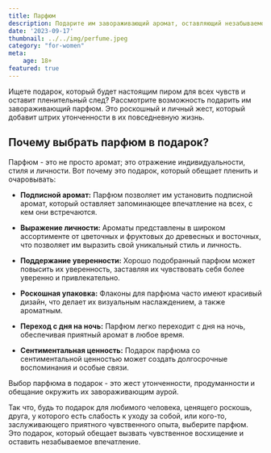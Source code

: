 ```yaml
---
title: Парфюм
description: Подарите им завораживающий аромат, оставляющий незабываемое впечатление.
date: '2023-09-17'
thumbnail: ../../img/perfume.jpeg
category: "for-women"
meta:
    age: 18+
featured: true
---
```

Ищете подарок, который будет настоящим пиром для всех чувств и оставит пленительный след? Рассмотрите возможность подарить им завораживающий парфюм. Это роскошный и личный жест, который добавит штрих утонченности в их повседневную жизнь.

## Почему выбрать парфюм в подарок?

Парфюм - это не просто аромат; это отражение индивидуальности, стиля и личности. Вот почему это подарок, который обещает пленить и очаровывать:

- **Подписной аромат:** Парфюм позволяет им установить подписной аромат, который оставляет запоминающее впечатление на всех, с кем они встречаются.

- **Выражение личности:** Ароматы представлены в широком ассортименте от цветочных и фруктовых до древесных и восточных, что позволяет им выразить свой уникальный стиль и личность.

- **Поддержание уверенности:** Хорошо подобранный парфюм может повысить их уверенность, заставляя их чувствовать себя более уверенно и привлекательно.

- **Роскошная упаковка:** Флаконы для парфюма часто имеют красивый дизайн, что делает их визуальным наслаждением, а также ароматным.

- **Переход с дня на ночь:** Парфюм легко переходит с дня на ночь, обеспечивая приятный аромат в любое время.

- **Сентиментальная ценность:** Подарок парфюма со сентиментальной ценностью может создать долгосрочные воспоминания и особые связи.

Выбор парфюма в подарок - это жест утонченности, продуманности и обещание окружить их завораживающим аурой.

Так что, будь то подарок для любимого человека, ценящего роскошь, друга, у которого есть слабость к уходу за собой, или кого-то, заслуживающего приятного чувственного опыта, выберите парфюм. Это подарок, который обещает вызвать чувственное восхищение и оставить незабываемое впечатление.

